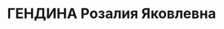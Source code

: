---
title: ГЕНДИНА Розалия Яковлевна
description: 'Род. 1903, РСФСР, Брянская обл., Новозыбковский р-н, еврейка, образование:
  высшее, член ВКП(б) с 1920 г. Место работы: Кузнецкий металлургический комбинат,
  зам.нач.планового отдела. Прож.: РСФСР, Кемеровская обл., Новокузнецк. Арестована
  27.06.1937. Приговор: ВК ВС СССР, 10.06.1938 - ВМН. Расстреляна 10.06.1938. Реабилитация:
  Военная коллегия ВС СССР, 11.09.1957 - за отсутствием состава преступления.'
---